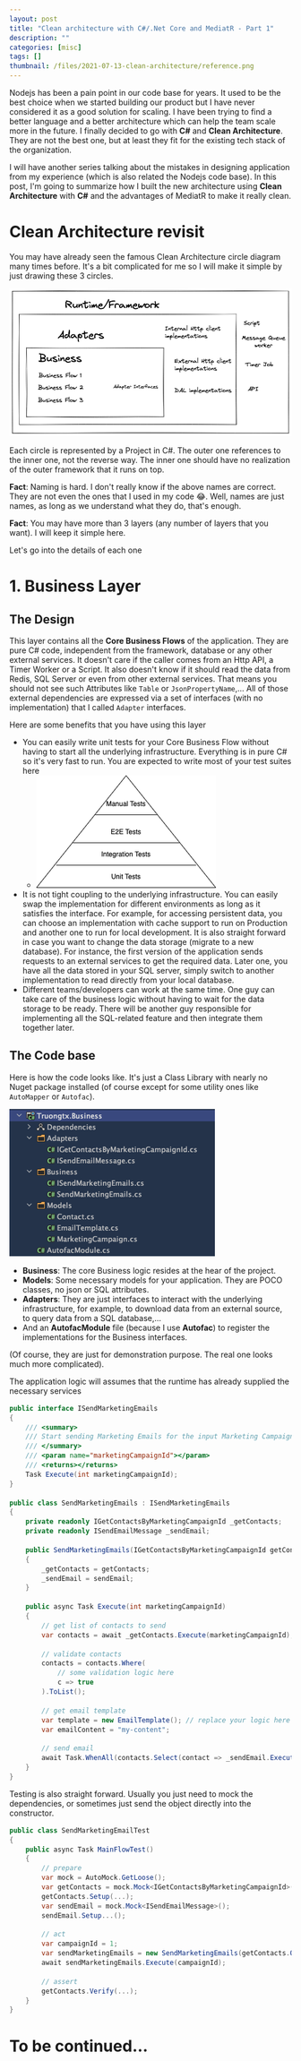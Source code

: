 ```yaml
---
layout: post
title: "Clean architecture with C#/.Net Core and MediatR - Part 1"
description: ""
categories: [misc]
tags: []
thumbnail: /files/2021-07-13-clean-architecture/reference.png
---
```


Nodejs has been a pain point in our code base for years. It used to be the best choice when we
started building our product but I have never considered it as a good solution for scaling. I
have been trying to find a better language and a better architecture which can help the team scale more in
the future. I finally decided to go with **C#** and **Clean Architecture**. They are not the best
one, but at least they fit for the existing tech stack of the organization.

I will have another series talking about the mistakes in designing application from my experience
(which is also related the Nodejs code base). In this post, I'm going to summarize how I
built the new architecture using **Clean Architecture** with **C#** and the advantages of MediatR to
make it really clean.

# Clean Architecture revisit

You may have already seen the famous Clean Architecture circle diagram many times before. It's a bit
complicated for me so I will
make it simple by just drawing these 3 circles.

![Reference](/files/2021-07-13-clean-architecture/reference.png)

Each circle is represented by a Project in C#. The outer one references to the inner one, not the
reverse way. The inner one should have no realization of the outer framework that it runs on top.

<!-- more -->

**Fact**: Naming is hard. I don't really know if the above names are correct. They are not even the
ones that I used in my code 😂. Well, names are just names, as long as we understand what they do,
that's enough.

**Fact**: You may have more than 3 layers (any number of layers that you want). I will keep it
simple here.

Let's go into the details of each one

# 1. Business Layer

## The Design

This layer contains all the **Core Business Flows** of the application. They are pure C# code,
independent from the framework, database or any other external services. It doesn't care if the
caller comes from an Http API, a Timer Worker or a Script. It also doesn't know if it should read
the data from Redis, SQL Server or even from other external services. That means you should not see
such Attributes like `Table` or `JsonPropertyName`,...
All of those external
dependencies are expressed via a set of interfaces (with no implementation) that I called `Adapter`
interfaces.

Here are some benefits that you have using this layer

- You can easily write unit tests for your Core Business Flow without having to start all the
underlying infrastructure. Everything is in pure C# so it's very fast to run. You are expected to
write most of your test suites here
  * ![Test Pyramid](/files/2021-07-13-clean-architecture/test-pyramid.png)
- It is not tight coupling to the underlying infrastructure. You can easily swap the implementation
for different environments as long as it satisfies the interface. For example, for accessing
persistent data, you can choose an implementation with cache support to run on Production and
another one to run for local development. It is also straight forward in case you want to change the
data storage (migrate to a new database). For instance, the first version of the application sends
requests to an external services to get the required data. Later one, you have all the data stored
in your SQL server, simply switch to another implementation to read directly from your local
database.
- Different teams/developers can work at the same time. One guy can take care of the business logic
without having to wait for the data storage to be ready.
There will be another guy responsible for implementing all the SQL-related feature and then
integrate them together later.

## The Code base

Here is how the code looks like. It's just a Class Library with nearly no Nuget package installed
(of course except for some utility ones like `AutoMapper` or `Autofac`).

![Business Code](/files/2021-07-13-clean-architecture/business-1.png)

- **Business**: The core Business logic resides at the hear of the project.
- **Models**: Some necessary models for your application. They are POCO classes, no json
  or SQL attributes.
- **Adapters**: They are just interfaces to interact with the underlying infrastructure, for
example, to download data from an external source, to query data from a SQL database,...
- And an **AutofacModule** file (because I use **Autofac**) to register the implementations for the
Business interfaces.

(Of course, they are just for demonstration purpose. The real one looks much more complicated).

The application logic will assumes that the runtime has already supplied the necessary services

```csharp
public interface ISendMarketingEmails
{
    /// <summary>
    /// Start sending Marketing Emails for the input Marketing Campaign
    /// </summary>
    /// <param name="marketingCampaignId"></param>
    /// <returns></returns>
    Task Execute(int marketingCampaignId);
}

public class SendMarketingEmails : ISendMarketingEmails
{
    private readonly IGetContactsByMarketingCampaignId _getContacts;
    private readonly ISendEmailMessage _sendEmail;

    public SendMarketingEmails(IGetContactsByMarketingCampaignId getContacts, ISendEmailMessage sendEmail)
    {
        _getContacts = getContacts;
        _sendEmail = sendEmail;
    }

    public async Task Execute(int marketingCampaignId)
    {
        // get list of contacts to send
        var contacts = await _getContacts.Execute(marketingCampaignId);

        // validate contacts
        contacts = contacts.Where(
            // some validation logic here
            c => true
        ).ToList();

        // get email template
        var template = new EmailTemplate(); // replace your logic here
        var emailContent = "my-content";

        // send email
        await Task.WhenAll(contacts.Select(contact => _sendEmail.Execute(template, contact.Email, emailContent)));
    }
}
```

Testing is also straight forward. Usually you just need to mock the dependencies, or sometimes just
send the object directly into the constructor.

```csharp
public class SendMarketingEmailTest
{
    public async Task MainFlowTest()
    {
        // prepare
        var mock = AutoMock.GetLoose();
        var getContacts = mock.Mock<IGetContactsByMarketingCampaignId>();
        getContacts.Setup(...);
        var sendEmail = mock.Mock<ISendEmailMessage>();
        sendEmail.Setup...();

        // act
        var campaignId = 1;
        var sendMarketingEmails = new SendMarketingEmails(getContacts.Object, sendEmail.Object);
        await sendMarketingEmails.Execute(campaignId);

        // assert
        getContacts.Verify(...);
    }
}
```

# To be continued...
